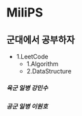 # **MiliPS**
## 군대에서 공부하자


+ 1.LeetCode
  + 1.Algorithm
  + 2.DataStructure




##### 육군 일병 강민수
##### 공군 일병 이원호
